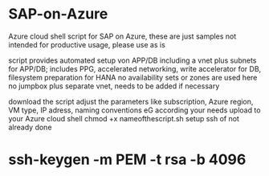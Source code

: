 # SAP-on-Azure
Azure cloud shell script for SAP on Azure, these are just samples not intended for productive usage,
please use as is

script provides automated setup von APP/DB including a vnet plus subnets for APP/DB; includes PPG, accelerated networking, write accelerator for DB, filesystem preparation for HANA
no availability sets or zones are used here
no jumpbox plus separate vnet, needs to be added if necessary

download the script
adjust the parameters like subscription, Azure region, VM type, IP adress, naming conventions eG according your needs
upload to your Azure cloud shell
chmod +x nameofthescript.sh
setup ssh of not already done

# ssh-keygen -m PEM -t rsa -b 4096
